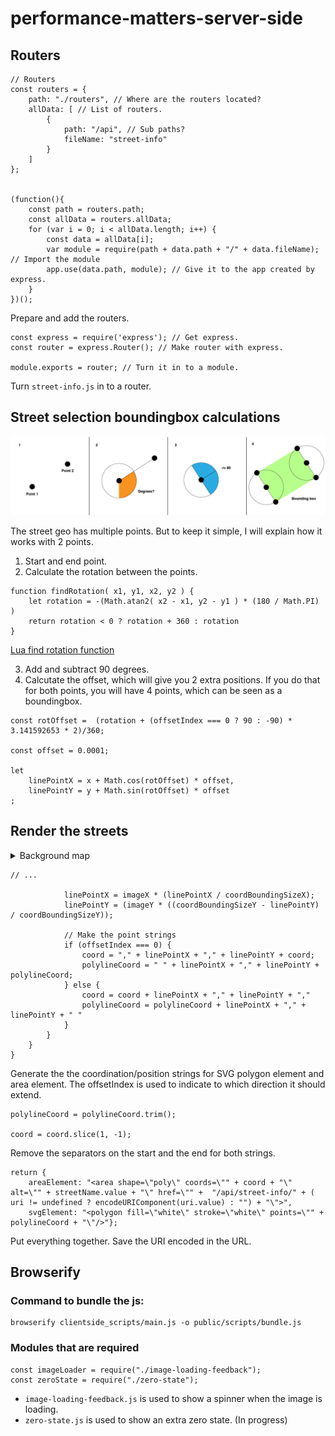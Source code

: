 # performance-matters-server-side

## Routers
```JS
// Routers
const routers = {
    path: "./routers", // Where are the routers located?
    allData: [ // List of routers.
        {
            path: "/api", // Sub paths?
            fileName: "street-info"
        }
    ]
};


(function(){
    const path = routers.path;
    const allData = routers.allData;
    for (var i = 0; i < allData.length; i++) {
        const data = allData[i];
        var module = require(path + data.path + "/" + data.fileName); // Import the module
        app.use(data.path, module); // Give it to the app created by express.
    }
})();
```
Prepare and add the routers.


```JS
const express = require('express'); // Get express.
const router = express.Router(); // Make router with express.

module.exports = router; // Turn it in to a module.
```
Turn `street-info.js` in to a router.




## Street selection boundingbox calculations
![Boundingbox calculation](readme-content/boundingboxCalc.png)

The street geo has multiple points. But to keep it simple, I will explain how it works with 2 points.

1. Start and end point.
2. Calculate the rotation between the points.
```JS
function findRotation( x1, y1, x2, y2 ) {
    let rotation = -(Math.atan2( x2 - x1, y2 - y1 ) * (180 / Math.PI) )
    return rotation < 0 ? rotation + 360 : rotation
}
```
[Lua find rotation function](https://wiki.multitheftauto.com/wiki/FindRotation)

3. Add and subtract 90 degrees.
4. Calcutate the offset, which will give you 2 extra positions. If you do that for both points, you will have 4 points, which can be seen as a boundingbox.
```JS
const rotOffset =  (rotation + (offsetIndex === 0 ? 90 : -90) * 3.141592653 * 2)/360;

const offset = 0.0001;

let 
    linePointX = x + Math.cos(rotOffset) * offset, 
    linePointY = y + Math.sin(rotOffset) * offset
;
```

## Render the streets

<details>
<summary>Background map</summary>
<img src="https://raw.githubusercontent.com/IIYAMA12/performance-matters-server-side/master/readme-content/map.png">
</details>




```JS
// ... 

            linePointX = imageX * (linePointX / coordBoundingSizeX);
            linePointY = (imageY * ((coordBoundingSizeY - linePointY) / coordBoundingSizeY));

            // Make the point strings            
            if (offsetIndex === 0) {
                coord = "," + linePointX + "," + linePointY + coord;
                polylineCoord = " " + linePointX + "," + linePointY + polylineCoord;
            } else {
                coord = coord + linePointX + "," + linePointY + ","
                polylineCoord = polylineCoord + linePointX + "," + linePointY + " "
            }
        }
    }
}
```
Generate the the coordination/position strings for SVG polygon element and area element. The offsetIndex is used to indicate to which direction it should extend.




```JS
polylineCoord = polylineCoord.trim();

coord = coord.slice(1, -1);
```
Remove the separators on the start and the end for both strings.



```JS
return {
    areaElement: "<area shape=\"poly\" coords=\"" + coord + "\" alt=\"" + streetName.value + "\" href=\"" +  "/api/street-info/" + ( uri != undefined ? encodeURIComponent(uri.value) : "") + "\">", 
    svgElement: "<polygon fill=\"white\" stroke=\"white\" points=\"" + polylineCoord + "\"/>"};
```       
Put everything together. Save the URI encoded in the URL.



## Browserify

### Command to bundle the js:
```shell
browserify clientside_scripts/main.js -o public/scripts/bundle.js
```


### Modules that are required
```JS
const imageLoader = require("./image-loading-feedback");
const zeroState = require("./zero-state");
```

* `image-loading-feedback.js` is used to show a spinner when the image is loading.
* `zero-state.js` is used to show an extra zero state. (In progress)
